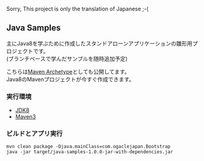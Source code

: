 Sorry, This project is only the translation of Japanese ;-(

## Java Samples

主にJava8を学ぶために作成したスタンドアローンアプリケーションの雛形用プロジェクトです。  
(ブランチベースで学んだサンプルを随時追加予定)

こちらは[Maven Archetype][original-archetype]としても公開してます。  
Java8のMavenプロジェクトが今すぐ作成できます。

### 実行環境

* [JDK8][jdk8]
* [Maven3][maven]

### ビルドとアプリ実行

```shell
mvn clean package -Djava.mainClass=com.ogaclejapan.Bootstrap
java -jar target/java-samples-1.0.0-jar-with-dependencies.jar
```

[jdk8]: http://www.oracle.com/technetwork/java/javase/downloads/jdk8-downloads-2133151.html
[maven]: http://maven.apache.org/download.cgi
[original-archetype]: http://github.com/ogaclejapan/maven-archetypes
